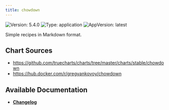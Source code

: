 ```yaml
---
title: chowdown
---
```


![Version: 5.4.0](https://img.shields.io/badge/Version-5.4.0-informational?style=flat-square) ![Type: application](https://img.shields.io/badge/Type-application-informational?style=flat-square) ![AppVersion: latest](https://img.shields.io/badge/AppVersion-latest-informational?style=flat-square)

Simple recipes in Markdown format.

## Chart Sources

- https://github.com/truecharts/charts/tree/master/charts/stable/chowdown
- https://hub.docker.com/r/gregyankovoy/chowdown

## Available Documentation

- [**Changelog**](./CHANGELOG.md)
